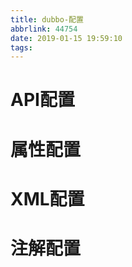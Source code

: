 ```yaml
---
title: dubbo-配置
abbrlink: 44754
date: 2019-01-15 19:59:10
tags:
---
```


# API配置

# 属性配置

# XML配置

# 注解配置



